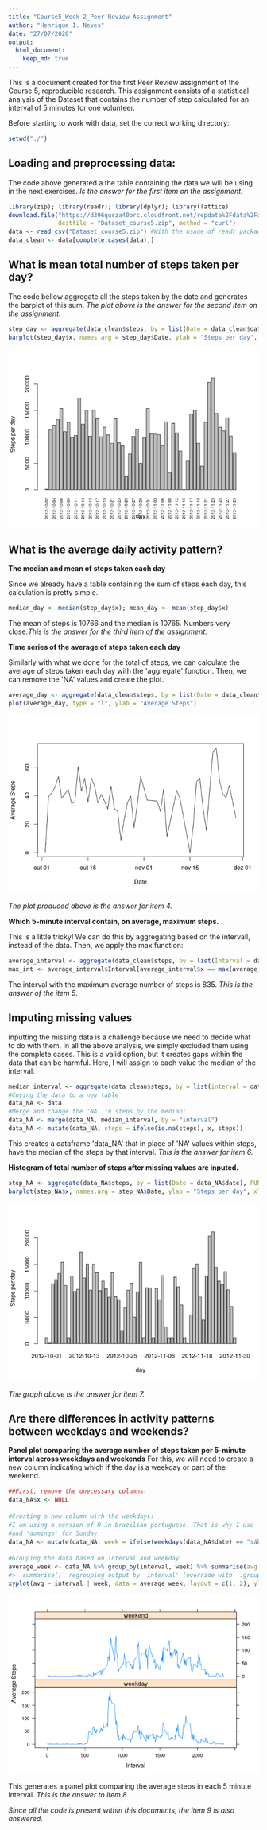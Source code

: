 ```yaml
---
title: "Course5_Week 2_Peer Review Assignment"
author: "Henrique I. Neves"
date: "27/07/2020"
output: 
  html_document:
    keep_md: true
---
```


This is a document created for the first Peer Review assignment of the Course 5,
reproducible research. This assignment consists of a statistical analysis of the
Dataset that contains the number of step calculated for an interval of 5 minutes
for one volunteer.

Before starting to work with data, set the correct working directory:

```r
setwd("./")
```
## Loading and preprocessing data:
The code above generated a the table containing the data we will be using in the
next exercises. *Is the answer for the first item on the assignment.*

```r
library(zip); library(readr); library(dplyr); library(lattice)
download.file("https://d396qusza40orc.cloudfront.net/repdata%2Fdata%2Factivity.zip",
              destfile = "Dataset_course5.zip", method = "curl")
data <- read_csv("Dataset_course5.zip") #With the usage of readr package
data_clean <- data[complete.cases(data),]
```

## What is mean total number of steps taken per day?

The code bellow aggregate all the steps taken by the date and generates the barplot
of this sum. *The plot above is the answer for the second item on the assignment.*

```r
step_day <- aggregate(data_clean$steps, by = list(Date = data_clean$date), FUN = sum)
barplot(step_day$x, names.arg = step_day$Date, ylab = "Steps per day", xlab = "day", cex.names=0.68, las=3)
```

![](./unnamed-chunk-3-1.png)<!-- -->

## What is the average daily activity pattern?
**The median and mean of steps taken each day**

Since we already have a table containing the sum of steps each day, this calculation is pretty simple.

```r
median_day <- median(step_day$x); mean_day <- mean(step_day$x)
```

The mean of steps is 10766 and the median is 10765. Numbers very close.*This is the answer for the third item of the assignment.*

**Time series of the average of steps taken each day**

Similarly with what we done for the total of steps, we can calculate the average 
of steps taken each day with the 'aggregate' function. Then, we can remove the
'NA' values and create the plot.

```r
average_day <- aggregate(data_clean$steps, by = list(Date = data_clean$date), FUN = mean)
plot(average_day, type = "l", ylab = "Average Steps")
```

![](./unnamed-chunk-5-1.png)<!-- -->

*The plot produced above is the answer for item 4.*

**Which 5-minute interval contain, on average, maximum steps.**

This is a little tricky! We can do this by aggregating based on the intervall, instead of the
data. Then, we apply the max function: 

```r
average_interval <- aggregate(data_clean$steps, by = list(Interval = data_clean$interval), FUN = mean)
max_int <- average_interval$Interval[average_interval$x == max(average_interval$x)]
```
The interval with the maximum average number of steps is 835. 
*This is the answer of the item 5*.

## Imputing missing values


Inputting the missing data is a challenge because we need to decide what to do with them. In
all the above analysis, we simply excluded them using the complete cases. This is a valid option,
but it creates gaps within the data that can be harmful. Here, I will assign to each
value the median of the interval:

```r
median_interval <- aggregate(data_clean$steps, by = list(interval = data_clean$interval), FUN = median)
#Coying the data to a new table
data_NA <- data 
#Merge and change the 'NA' in steps by the median:
data_NA <- merge(data_NA, median_interval, by = "interval")
data_NA <- mutate(data_NA, steps = ifelse(is.na(steps), x, steps))
```
This creates a dataframe 'data_NA' that in place of 'NA' values within steps, have the median of the
steps by that interval. *This is the answer for item 6.*

**Histogram of total number of steps after missing values are inputed.**

```r
step_NA <- aggregate(data_NA$steps, by = list(Date = data_NA$date), FUN = sum)
barplot(step_NA$x, names.arg = step_NA$Date, ylab = "Steps per day", xlab = "day")
```

![](./unnamed-chunk-8-1.png)<!-- -->

*The graph above is the answer for item 7.*

## Are there differences in activity patterns between weekdays and weekends?
**Panel plot comparing the average number of steps taken per 5-minute interval across weekdays and weekends**
For this, we will need to create a new column indicating which if the day is a weekday or part of the weekend. 

```r
##First, remove the unecessary columns:
data_NA$x <- NULL

#Creating a new column with the weekdays:
#I am using a version of R in brazilian portuguese. That is why I use 'sabado' for Saturday
#and 'domingo' for Sunday.
data_NA <- mutate(data_NA, week = ifelse(weekdays(data_NA$date) == "sábado" | weekdays(data_NA$date) == "domingo", "weekend", "weekday"))

#Grouping the data based on interval and weekday
average_week <- data_NA %>% group_by(interval, week) %>% summarise(avg = mean(steps))
#> `summarise()` regrouping output by 'interval' (override with `.groups` argument)
xyplot(avg ~ interval | week, data = average_week, layout = c(1, 2), ylab = "Average Steps", xlab = "Interval", type = "l")
```

![](./unnamed-chunk-9-1.png)<!-- -->

This generates a panel plot comparing the average steps in each 5 minute interval. *This is the answer to item 8.*

*Since all the code is present within this documents, the item 9 is also answered.*
